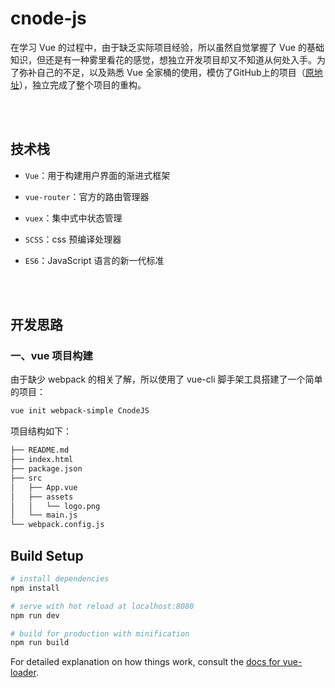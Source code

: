 # cnode-js

在学习 Vue 的过程中，由于缺乏实际项目经验，所以虽然自觉掌握了 Vue 的基础知识，但还是有一种雾里看花的感觉，想独立开发项目却又不知道从何处入手。为了弥补自己的不足，以及熟悉 Vue 全家桶的使用，模仿了GitHub上的项目（[原地址](https://github.com/shuiRong/VueCnodeJS/tree/master/vuexVersion)），独立完成了整个项目的重构。

<br>
<br>

## 技术栈

- `Vue`：用于构建用户界面的渐进式框架

- `vue-router`：官方的路由管理器

- `vuex`：集中式中状态管理

- `SCSS`：css 预编译处理器

- `ES6`：JavaScript 语言的新一代标准 

<br>
<br>

## 开发思路

### 一、vue 项目构建

由于缺少 webpack 的相关了解，所以使用了 vue-cli 脚手架工具搭建了一个简单的项目：

```bash
vue init webpack-simple CnodeJS
```

项目结构如下：

```bash
├── README.md
├── index.html
├── package.json
├── src
│   ├── App.vue
│   ├── assets
│   │   └── logo.png
│   └── main.js
└── webpack.config.js
```








## Build Setup

``` bash
# install dependencies
npm install

# serve with hot reload at localhost:8080
npm run dev

# build for production with minification
npm run build
```

For detailed explanation on how things work, consult the [docs for vue-loader](http://vuejs.github.io/vue-loader).
